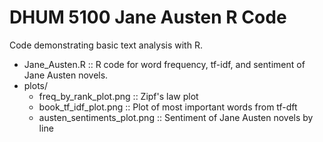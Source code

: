# DHUM 5100 Jane Austen R Code
Code demonstrating basic text analysis with R. 
* Jane_Austen.R :: R code for word frequency, tf-idf, and sentiment of Jane Austen novels.
* plots/
  * freq_by_rank_plot.png :: Zipf's law plot
  * book_tf_idf_plot.png :: Plot of most important words from tf-dft
  * austen_sentiments_plot.png :: Sentiment of Jane Austen novels by line
